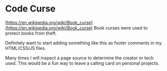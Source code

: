 # Code Curse

[https://en.wikipedia.org/wiki/Book_curse](https://en.wikipedia.org/wiki/Book_curse)
Book curses were used to protect books from theft.

Definitely want to start adding something like this as footer comments in my HTML/CSS/JS files.

Many times I will inspect a page source to determine the creator or tech used. This would be a fun way to leave a calling card on personal projects.
